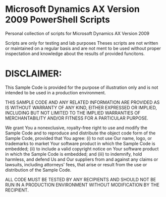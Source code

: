 # Microsoft Dynamics AX Version 2009 PowerShell Scripts
Personal collection of scripts for Microsoft Dynamics AX Version 2009

Scripts are only for testing and lab purposes
Theses scripts are not written or maintained on a regular basis and are not ment to be used without proper inspectation and knowledge about the results of provided funcitons.

# DISCLAIMER:

This Sample Code is provided for the purpose of illustration only and is not intended to be used in a production environment.

THIS SAMPLE CODE AND ANY RELATED INFORMATION ARE PROVIDED AS IS
WITHOUT WARRANTY OF ANY KIND, EITHER EXPRESSED OR IMPLIED, INCLUDING BUT NOT LIMITED
TO THE IMPLIED WARRANTIES OF MERCHANTABILITY AND/OR FITNESS FOR A PARTICULAR PURPOSE.

We grant You a nonexclusive, royalty-free right to use and modify the Sample Code
and to reproduce and distribute the object code form of the Sample Code, provided
that You agree:
(i)	to not use Our name, logo, or trademarks to market Your software
        product in which the Sample Code is embedded; 
(ii)	to include a valid copyright notice on Your software product in which 
        the Sample Code is embedded; and 
(iii)	to indemnify, hold harmless, and defend Us and Our suppliers from and 
        against any claims or lawsuits, including attorneys' fees, that arise 
        or result from the use or distribution of the Sample Code.


ALL CODE MUST BE TESTED BY ANY RECIPIENTS AND SHOULD NOT BE RUN IN A PRODUCTION ENVIRONMENT WITHOUT MODIFICATION BY THE RECIPIENT.